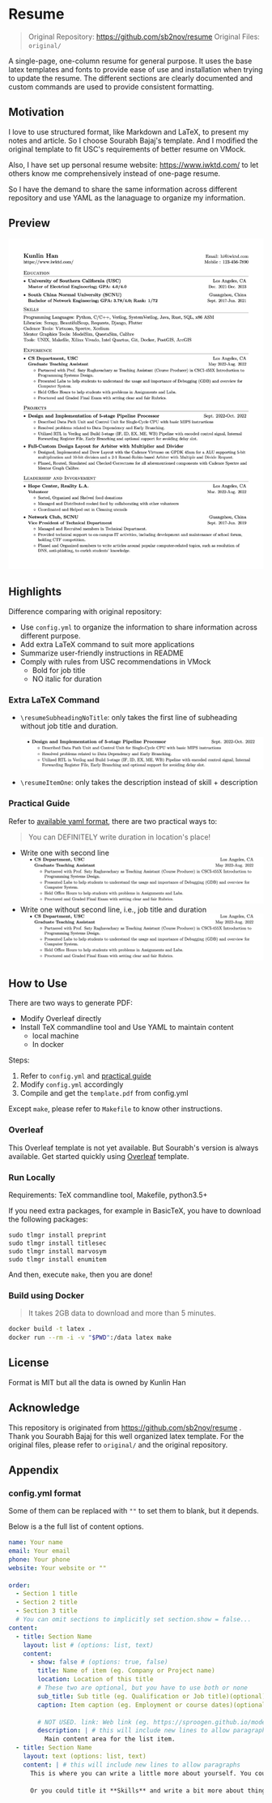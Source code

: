 # Resume
> Original Repository: https://github.com/sb2nov/resume
> Original Files: `original/`

A single-page, one-column resume for general purpose. It uses the base latex templates and fonts to provide ease of use and installation when trying to update the resume. The different sections are clearly documented and custom commands are used to provide consistent formatting. 

## Motivation

I love to use structured format, like Markdown and LaTeX, to present my notes and article. So I choose Sourabh Bajaj's template. And I modified the original template to fit USC's requirements of better resume on VMock. 

Also, I have set up personal resume website: https://www.iwktd.com/ to let others know me comprehensively instead of one-page resume. 

So I have the demand to share the same information across different repository and use YAML as the lanaguage to organize my information. 

## Preview

![Resume Screenshot](template.png)

## Highlights

Difference comparing with original repository: 
* Use `config.yml` to organize the information to share information across different purpose. 
* Add extra LaTeX command to suit more applications
* Summarize user-friendly instructions in README
* Comply with rules from USC recommendations in VMock
    * Bold for job title 
    * NO italic for duration

### Extra LaTeX Command

* `\resumeSubheadingNoTitle`: only takes the first line of subheading without job title and duration. 

    ![image-20230120153516398](assets/image-20230120153516398.png)

* `\resumeItemOne`: only takes the description instead of skill + description

### Practical Guide

Refer to [available yaml format](#configyml-format), there are two practical ways to: 

>   You can DEFINITELY write duration in location's place!

*   Write one with second line![image-20230120221008385](assets/image-20230120221008385.png)
*   Write one without second line, i.e., job title and duration![image-20230120221102081](assets/image-20230120221102081.png)

## How to Use

There are two ways to generate PDF: 
* Modify Overleaf directly
* Install TeX commandline tool and Use YAML to maintain content
    * local machine
    * In docker

Steps: 
1. Refer to `config.yml` and [practical guide](#practical-guide)
2. Modify `config.yml` accordingly
3. Compile and get the `template.pdf` from config.yml

Except `make`, please refer to `Makefile` to know other instructions. 

### Overleaf

This Overleaf template is not yet available. But Sourabh's version is always available. Get started quickly using [Overleaf](https://www.overleaf.com/latex/templates/software-engineer-resume/gqxmqsvsbdjf) template.

### Run Locally

Requirements: TeX commandline tool, Makefile, python3.5+

If you need extra packages, for example in BasicTeX, you have to download the following packages: 
```shell
sudo tlmgr install preprint
sudo tlmgr install titlesec
sudo tlmgr install marvosym
sudo tlmgr install enumitem
```

And then, execute `make`, then you are done!

### Build using Docker

> It takes 2GB data to download and more than 5 minutes. 

```sh
docker build -t latex .
docker run --rm -i -v "$PWD":/data latex make
```

## License

Format is MIT but all the data is owned by Kunlin Han

## Acknowledge

This repository is originated from https://github.com/sb2nov/resume . Thank you Sourabh Bajaj for this well organized latex template. For the original files, please refer to `original/` and the original repository. 

## Appendix

### config.yml format
Some of them can be replaced with `""` to set them to blank, but it depends. 

Below is a the full list of content options.
```yml
name: Your name
email: Your email
phone: Your phone
website: Your website or ""

order:
  - Section 1 title
  - Section 2 title
  - Section 3 title
  # You can omit sections to implicitly set section.show = false...
content:
  - title: Section Name
    layout: list # (options: list, text)
    content:
      - show: false # (options: true, false)
        title: Name of item (eg. Company or Project name)
        location: Location of this title
        # These two are optional, but you have to use both or none
        sub_title: Sub title (eg. Qualification or Job title)(optional)
        caption: Item caption (eg. Employment or course dates)(optional)

        # NOT USED. link: Web link (eg. https://sproogen.github.io/modern-resume-theme)(optional)
        description: | # this will include new lines to allow paragraphs
          Main content area for the list item.
  - title: Section Name
    layout: text (options: list, text)
    content: | # this will include new lines to allow paragraphs
      This is where you can write a little more about yourself. You could title this section **Interests** and include some of your other interests.

      Or you could title it **Skills** and write a bit more about things that make you more desirable, like *leadership* or *teamwork*
```